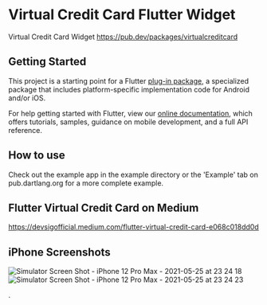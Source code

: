 # Virtual Credit Card Flutter Widget

Virtual Credit Card Widget
https://pub.dev/packages/virtualcreditcard

## Getting Started
This project is a starting point for a Flutter
[plug-in package](https://flutter.dev/developing-packages/),
a specialized package that includes platform-specific implementation code for
Android and/or iOS.

For help getting started with Flutter, view our
[online documentation](https://flutter.dev/docs), which offers tutorials,
samples, guidance on mobile development, and a full API reference.

## How to use 
Check out the example app in the example directory or the 'Example' tab on pub.dartlang.org for a more complete example.

## Flutter Virtual Credit Card on Medium
https://devsigofficial.medium.com/flutter-virtual-credit-card-e068c018dd0d


## iPhone Screenshots

![Simulator Screen Shot - iPhone 12 Pro Max - 2021-05-25 at 23 24 18](https://user-images.githubusercontent.com/68972487/119545571-995f8580-bdb0-11eb-8728-c12f944effd9.png)
![Simulator Screen Shot - iPhone 12 Pro Max - 2021-05-25 at 23 24 23](https://user-images.githubusercontent.com/68972487/119545577-9b294900-bdb0-11eb-80af-2df5ebd6c4c7.png)  

.



